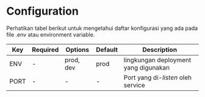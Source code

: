 # Configuration

Perhatikan tabel berikut untuk mengetahui daftar konfigurasi yang ada pada file .env atau environment variable.

| Key  | Required | Options   | Default | Description                          |
| ---- | -------- | --------- | ------- | ------------------------------------ |
| ENV  | -        | prod, dev | prod    | lingkungan deployment yang digunakan |
| PORT | -        | -         | -       | Port yang di-_listen_ oleh service   |
